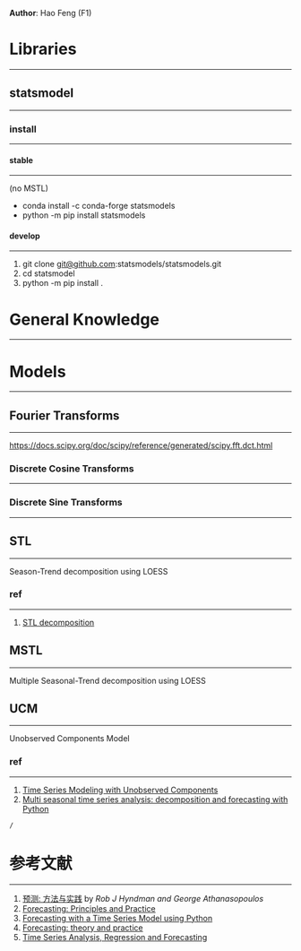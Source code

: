 **Author**: Hao Feng (F1)

# Libraries
---
## statsmodel
---
### install
---
#### stable 
---
(no MSTL)
- conda install -c conda-forge statsmodels
- python -m pip install statsmodels
#### develop
---
1. git clone git@github.com:statsmodels/statsmodels.git
2. cd statsmodel
3. python -m pip install .

# General Knowledge
---
# Models
---
## Fourier Transforms
---
https://docs.scipy.org/doc/scipy/reference/generated/scipy.fft.dct.html
### Discrete Cosine Transforms
---
### Discrete Sine Transforms
---
## STL
---
Season-Trend decomposition using LOESS
### ref
---
1. [STL decomposition](https://otexts.com/fpp2/stl.html)

## MSTL
---
Multiple Seasonal-Trend decomposition using LOESS
## UCM
---
Unobserved Components Model
### ref
---
1. [Time Series Modeling with Unobserved Components](https://forecasters.org/wp-content/uploads/gravity_forms/7-621289a708af3e7af65a7cd487aee6eb/2016/07/Selukar_Rajesh_ISF2016.pdf)
2. [Multi seasonal time series analysis: decomposition and forecasting with Python](https://medium.com/analytics-vidhya/multi-seasonal-time-series-analysis-decomposition-and-forecasting-with-python-609409570007)
```ActivityHistory
/
```
# 参考文献
---
1.  [预测: 方法与实践](https://otexts.com/fppcn/) by _Rob J Hyndman and George Athanasopoulos_
2. [Forecasting: Principles and Practice](https://otexts.com/fpp3/)
3. [Forecasting with a Time Series Model using Python](https://www.bounteous.com/insights/2020/09/15/forecasting-time-series-model-using-python-part-one/)
4. [Forecasting: theory and practice](file:///Users/fengh/Work/home1/feng/REFERENCES/PDF/IJF_11_001.pdf)
5. [Time Series Analysis, Regression and Forecasting](https://timeseriesreasoning.com)
